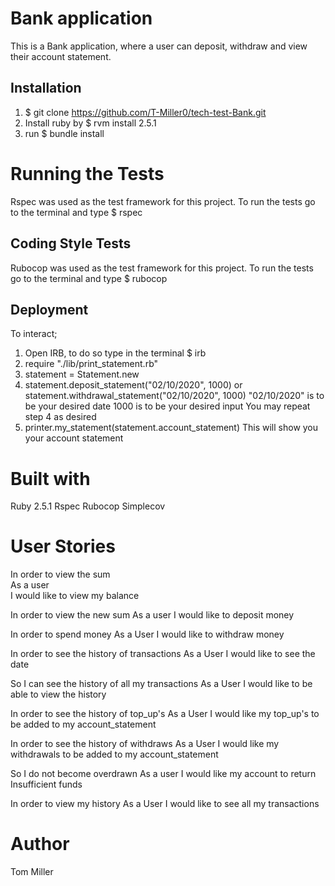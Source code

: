 # Bank application

This is a Bank application, where a user can deposit,
withdraw and view their account statement.

## Installation
1. $ git clone https://github.com/T-Miller0/tech-test-Bank.git
2. Install ruby by $ rvm install 2.5.1
3. run $ bundle install

# Running the Tests
Rspec was used as the test framework for this project.
To run the tests go to the terminal and type $ rspec

## Coding Style Tests
Rubocop was used as the test framework for this project.
To run the tests go to the terminal and type $ rubocop


## Deployment

To interact;

1. Open IRB, to do so type in the terminal $ irb
2. require "./lib/print_statement.rb"
3. statement = Statement.new
4. statement.deposit_statement("02/10/2020", 1000)
or statement.withdrawal_statement("02/10/2020", 1000)
"02/10/2020" is to be your desired date
1000 is to be your desired input
You may repeat step 4 as desired
5. printer.my_statement(statement.account_statement)
This will show you your account statement

# Built with
Ruby 2.5.1
Rspec
Rubocop
Simplecov

# User Stories

In order to view the sum   
As a user  
I would like to view my balance<br>

In order to view the new sum
As a user
I would like to deposit money

In order to spend money
As a User
I would like to withdraw money

In order to see the history of transactions
As a User
I would like to see the date

So I can see the history of all my transactions
As a User
I would like to be able to view the history

In order to see the history of top_up's
As a User
I would like my top_up's to be added to my account_statement

In order to see the history of withdraws
As a User
I would like my withdrawals to be added to my account_statement

So I do not become overdrawn
As a user
I would like my account to return Insufficient funds

In order to view my history
As a User
I would like to see all my transactions

# Author
Tom Miller
